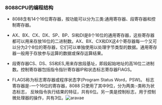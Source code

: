 ### 8088CPU的编程结构

- 8088含有14个16位寄存器，按功能可以分为三类:通用寄存器、段寄存器和控制寄存器。
- AX、BX、CX、DX、SP、BP、SI和DI是8个16位的通用寄存器，这些寄存器都可以用来存放16位的二进制数。AX、BX、CX和DX这4个寄存器每一个又可以分为2个8位的寄存器，它们可以单独使用以处理字节类型的数据。通用寄存器一般用于存放参与运算的数据或保存运算结果。

- 段寄存器CS、DS、SS和ES,用来存放段基址，即段起始地址的高16位二进制数。控制寄存器包括指令指针寄存器IP和状态标志寄存器FIAGS。

- FLAGS称为标志寄存器或程序状态字(Program Status Word，PSW)。 标志寄存器是-一个16位的寄存器，8088 只使用了其中9位，分为两类:-类称为状态标志， 反映指令执行结果的特征，共有6位。另一类是控制标志，用于控制微处理器的操作，共有3位。![aravae](http://a1.qpic.cn/psc?/V13aWMwP0ezS09/dc.CEbKkDpD9Z7TwDzRx504e7Re*34iKj5B79CKAUQBuhUTypsub.O6BR9aZcfU2A7f9l24ezhSHtFVyMGrtHg!!/b&ek=1&kp=1&pt=0&bo=YQPRAWED0QEDGTw!&tl=1&vuin=1475865608&tm=1591405200&sce=60-2-2&rf=viewer_4)